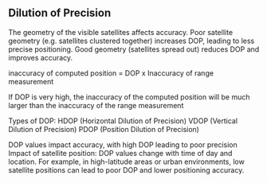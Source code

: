 ## Dilution of Precision

The geometry of the visible satellites affects accuracy. Poor satellite geometry (e.g. satellites clustered together) increases DOP, leading to less precise positioning. Good geometry (satellites spread out) reduces DOP and improves accuracy.

inaccuracy of computed position = DOP x Inaccuracy of range measurement

If DOP is very high, the inaccuracy of the computed position will be much larger than the inaccuracy of the range measurement
  
Types of DOP:
HDOP (Horizontal Dilution of Precision)
VDOP (Vertical Dilution of Precision)
PDOP (Position Dilution of Precision)

DOP values impact accuracy, with high DOP leading to poor precision Impact of satellite position: DOP values change with time of day and location. For example, in high-latitude areas or urban environments, low satellite positions can lead to poor DOP and lower positioning accuracy.
